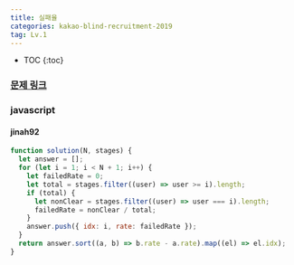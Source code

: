 ```yaml
---
title: 실패율
categories: kakao-blind-recruitment-2019
tag: Lv.1
---
```


- TOC
  {:toc}

### [문제 링크](https://programmers.co.kr/learn/courses/30/lessons/42889)

### javascript

#### jinah92

```javascript
function solution(N, stages) {
  let answer = [];
  for (let i = 1; i < N + 1; i++) {
    let failedRate = 0;
    let total = stages.filter((user) => user >= i).length;
    if (total) {
      let nonClear = stages.filter((user) => user === i).length;
      failedRate = nonClear / total;
    }
    answer.push({ idx: i, rate: failedRate });
  }
  return answer.sort((a, b) => b.rate - a.rate).map((el) => el.idx);
}
```
